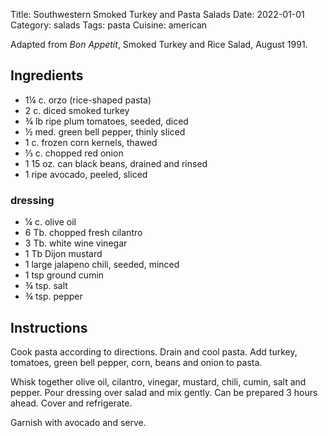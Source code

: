 Title: Southwestern Smoked Turkey and Pasta Salads
Date: 2022-01-01
Category: salads
Tags: pasta
Cuisine: american

Adapted from _Bon Appetit_, Smoked Turkey and Rice Salad, August 1991. 

## Ingredients

* 1¼ c. orzo (rice-shaped pasta)
* 2 c. diced smoked turkey
* ¾ lb ripe plum tomatoes, seeded, diced
* ½ med. green bell pepper, thinly sliced
* 1 c. frozen corn kernels, thawed
* ⅓ c. chopped red onion
* 1 15 oz. can black beans, drained and rinsed
* 1 ripe avocado, peeled, sliced

### dressing

* ¼ c. olive oil
* 6 Tb. chopped fresh cilantro
* 3 Tb. white wine vinegar
* 1 Tb Dijon mustard
* 1 large jalapeno chili, seeded, minced
* 1 tsp ground cumin
* ¾ tsp. salt
* ¾ tsp. pepper

## Instructions

Cook pasta according to directions. Drain and cool pasta. Add turkey,
tomatoes, green bell pepper, corn, beans and onion to pasta.

Whisk together olive oil, cilantro, vinegar, mustard, chili, cumin, salt and
pepper. Pour dressing over salad and mix gently.  Can be prepared 3 hours
ahead. Cover and refrigerate.

Garnish with avocado and serve.